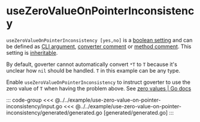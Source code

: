 # useZeroValueOnPointerInconsistency

`useZeroValueOnPointerInconsistency [yes,no]` is a
[boolean setting](./define-settings.md#boolean) and can be defined as
[CLI argument](./define-settings.md#cli),
[converter comment](./define-settings.md#converter) or
[method comment](./define-settings.md#method). This setting is
[inheritable](./define-settings.md#inheritance).

By default, goverter cannot automatically convert `*T` to `T` because it's
unclear how `nil` should be handled. `T` in this example can be any type.

Enable `useZeroValueOnPointerInconsistency` to instruct goverter to use the
zero value of `T` when having the problem above. See [zero values | Go
docs](https://go.dev/tour/basics/12)

::: code-group
<<< @../../example/use-zero-value-on-pointer-inconsistency/input.go
<<< @../../example/use-zero-value-on-pointer-inconsistency/generated/generated.go [generated/generated.go]
:::

